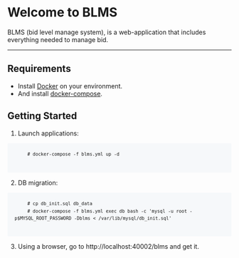 # Welcome to BLMS
BLMS (bid level manage system), is a web-application that includes everything needed to
manage bid.

-----

## Requirements
* Install [Docker](https://docs.docker.com/) on your environment.
* And install [docker-compose](https://docs.docker.com/compose/install/).

## Getting Started
1. Launch applications:
  <pre style="background-color:#f6f8fa; padding:16px; overflow:auto; font-size:85%; line-height:1.45; border-radius:3px;">
    <code># docker-compose -f blms.yml up -d</code>
  </pre>
2. DB migration:
  <pre style="background-color:#f6f8fa; padding:16px; overflow:auto; font-size:85%; line-height:1.45; border-radius:3px;">
    <code># cp db_init.sql db_data</code>
    <code># docker-compose -f blms.yml exec db bash -c 'mysql -u root -p$MYSQL_ROOT_PASSWORD -Dblms < /var/lib/mysql/db_init.sql'</code>
  </pre>
3. Using a browser, go to http://localhost:40002/blms and get it.
